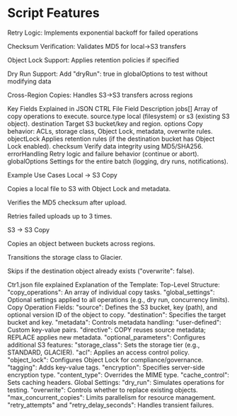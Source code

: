# Script Features
Retry Logic: Implements exponential backoff for failed operations

Checksum Verification: Validates MD5 for local→S3 transfers

Object Lock Support: Applies retention policies if specified

Dry Run Support: Add "dryRun": true in globalOptions to test without modifying data

Cross-Region Copies: Handles S3→S3 transfers across regions

Key Fields Explained in JSON CTRL File
Field	Description
jobs[]	Array of copy operations to execute.
source.type	local (filesystem) or s3 (existing S3 object).
destination	Target S3 bucket/key and region.
options	Copy behavior: ACLs, storage class, Object Lock, metadata, overwrite rules.
objectLock	Applies retention rules (if the destination bucket has Object Lock enabled).
checksum	Verify data integrity using MD5/SHA256.
errorHandling	Retry logic and failure behavior (continue or abort).
globalOptions	Settings for the entire batch (logging, dry runs, notifications).

Example Use Cases
Local → S3 Copy

Copies a local file to S3 with Object Lock and metadata.

Verifies the MD5 checksum after upload.

Retries failed uploads up to 3 times.

S3 → S3 Copy

Copies an object between buckets across regions.

Transitions the storage class to Glacier.

Skips if the destination object already exists ("overwrite": false).

Ctr1.json file explained
Explanation of the Template:
Top-Level Structure:
"copy_operations": An array of individual copy tasks.
"global_settings": Optional settings applied to all operations (e.g., dry run, concurrency limits).
Copy Operation Fields:
"source": Defines the S3 bucket, key (path), and optional version ID of the object to copy.
"destination": Specifies the target bucket and key.
"metadata": Controls metadata handling:
"user-defined": Custom key-value pairs.
"directive": COPY reuses source metadata; REPLACE applies new metadata.
"optional_parameters": Configures additional S3 features:
"storage_class": Sets the storage tier (e.g., STANDARD, GLACIER).
"acl": Applies an access control policy.
"object_lock": Configures Object Lock for compliance/governance.
"tagging": Adds key-value tags.
"encryption": Specifies server-side encryption type.
"content_type": Overrides the MIME type.
"cache_control": Sets caching headers.
Global Settings:
"dry_run": Simulates operations for testing.
"overwrite": Controls whether to replace existing objects.
"max_concurrent_copies": Limits parallelism for resource management.
"retry_attempts" and "retry_delay_seconds": Handles transient failures.
